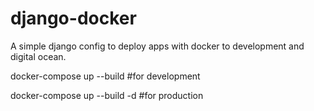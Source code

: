 # django-docker
A simple django config to deploy apps with docker to development and digital ocean.


docker-compose up --build #for development

docker-compose up --build -d  #for production

